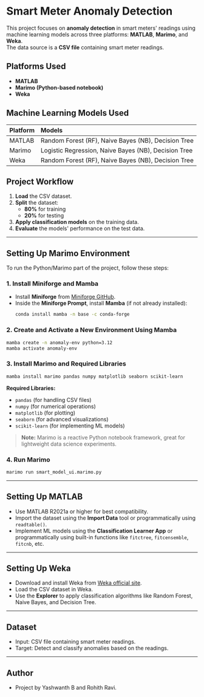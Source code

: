 # Smart Meter Anomaly Detection

This project focuses on **anomaly detection** in smart meters' readings using machine learning models across three platforms: **MATLAB**, **Marimo**, and **Weka**.  
The data source is a **CSV file** containing smart meter readings.

## Platforms Used
- **MATLAB**
- **Marimo (Python-based notebook)**
- **Weka**

## Machine Learning Models Used
| Platform | Models |
|:---------|:-------|
| MATLAB   | Random Forest (RF), Naive Bayes (NB), Decision Tree |
| Marimo   | Logistic Regression, Naive Bayes (NB), Decision Tree |
| Weka     | Random Forest (RF), Naive Bayes (NB), Decision Tree |

## Project Workflow
1. **Load** the CSV dataset.
2. **Split** the dataset:  
   - **80%** for training
   - **20%** for testing
3. **Apply classification models** on the training data.
4. **Evaluate** the models' performance on the test data.

---

## Setting Up Marimo Environment

To run the Python/Marimo part of the project, follow these steps:

### 1. Install Miniforge and Mamba
- Install **Miniforge** from [Miniforge GitHub](https://github.com/conda-forge/miniforge).
- Inside the **Miniforge Prompt**, install **Mamba** (if not already installed):
  ```bash
  conda install mamba -n base -c conda-forge
  ```

### 2. Create and Activate a New Environment Using Mamba
```bash
mamba create -n anomaly-env python=3.12
mamba activate anomaly-env
```

### 3. Install Marimo and Required Libraries
```bash
mamba install marimo pandas numpy matplotlib seaborn scikit-learn
```

**Required Libraries:**
- `pandas` (for handling CSV files)
- `numpy` (for numerical operations)
- `matplotlib` (for plotting)
- `seaborn` (for advanced visualizations)
- `scikit-learn` (for implementing ML models)

> **Note:** Marimo is a reactive Python notebook framework, great for lightweight data science experiments.

### 4. Run Marimo
```bash
marimo run smart_model_ui.marimo.py
```

---

## Setting Up MATLAB

- Use MATLAB R2021a or higher for best compatibility.
- Import the dataset using the **Import Data** tool or programmatically using `readtable()`.
- Implement ML models using the **Classification Learner App** or programmatically using built-in functions like `fitctree`, `fitcensemble`, `fitcnb`, etc.

---

## Setting Up Weka

- Download and install Weka from [Weka official site](https://www.cs.waikato.ac.nz/ml/weka/).
- Load the CSV dataset in Weka.
- Use the **Explorer** to apply classification algorithms like Random Forest, Naive Bayes, and Decision Tree.

---

## Dataset

- Input: CSV file containing smart meter readings.
- Target: Detect and classify anomalies based on the readings.

---

## Author
- Project by Yashwanth B and Rohith Ravi.
